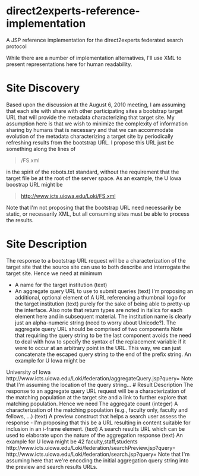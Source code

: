 # direct2experts-reference-implementation
A JSP reference implementation for the direct2experts federated search protocol

While there are a number of implementation alternatives, I'll use XML to present representations here for human readability.

# Site Discovery

Based upon the discussion at the August 6, 2010 meeting, I am assuming that each site with share with other participating sites a bootstrap target URL that will provide the metadata characterizing that target site.  My assumption here is that we wish to minimize the complexity of information sharing by humans that is necessary and that we can accommodate evolution of the metadata characterizing a target site by periodically refreshing results from the bootstrap URL.  I propose this URL just be something along the lines of

> <bootstrap-URL-prefix>/FS.xml

in the spirit of the robots.txt standard, without the requirement that the target file be at the root of the server space.  As an example, the U Iowa boostrap URL might be

> http://www.icts.uiowa.edu/Loki/FS.xml

Note that I'm not proposing that the bootstrap URL need necessarily be static, or necessarily XML, but all consuming sites must be able to process the results.
# Site Description
The response to a bootstrap URL request will be a characterization of the target site that the source site can use to both describe and interrogate the target site.  Hence we need at minimum
* A name for the target institution (text)
* An aggregate query URL to use to submit queries (text)
I'm proposing an additional, optional element of
A URL referencing a thumbnail logo for the target institution (text)
purely for the sake of being able to pretty-up the interface.  Also note that return types are noted in italics for each element here and in subsequent material.
The institution name is clearly just an alpha-numeric string (need to worry about Unicode?).  The aggregate query URL should be comprised of two components
<aggregate-query-URL-prefix><query-string>
Note that requiring the query string to be the last component avoids the need to deal with how to specify the syntax of the replacement variable if it were to occur at an arbitrary point in the URL.  This way, we can just concatenate the escaped query string to the end of the prefix string.
An example for U Iowa might be
<site-description>
   <name>University of Iowa</name>
   <aggregate-query>http://www.icts.uiowa.edu/Loki/federation/aggregateQuery.jsp?query=</aggregate-query>
</site-description>
Note that I'm assuming the location of the query string...
# Result Description
The response to an aggregate query URL request will be a characterization of the matching population at the target site and a link to further explore that matching population.  Hence we need
The aggregate count (integer)
A characterization of the matching population (e.g., faculty only, faculty and fellows, ...) (text)
A preview construct that helps a search user assess the response - I'm proposing that this be a URL resulting in content suitable for inclusion in an i-frame element. (text)
A search results URL which can be used to elaborate upon the nature of the aggregation response (text)
An example for U Iowa might be
<aggregation-result>
   <count>42</count>
   <population-type>faculty,staff,students</population-type>
   <preview-URL>http://www.icts.uiowa.edu/Loki/federation/searchPreview.jsp?query=<query-string></preview-URL>
   <search-results-URL>http://www.icts.uiowa.edu/Loki/federation/search.jsp?query=<query-string></search-results-URL>
</aggregation-result>
Note that I'm assuming here that we're encoding the initial aggregation query string into the preview and search results URLs.
